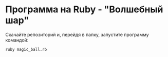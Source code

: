 # Программа на Ruby - "Волшебный шар"

Скачайте репозиторий и, перейдя в папку,
запустите программу командой:
~~~
ruby magic_ball.rb
~~~